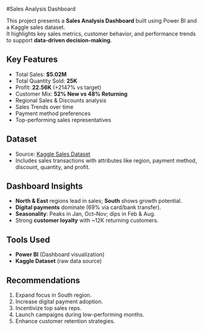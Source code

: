 #Sales Analysis Dashboard

This project presents a **Sales Analysis Dashboard** built using Power BI and a Kaggle sales dataset.  
It highlights key sales metrics, customer behavior, and performance trends to support **data-driven decision-making**.

##  Key Features
- Total Sales: **$5.02M**
- Total Quantity Sold: **25K**
- Profit: **22.56K** (+2147% vs target)
- Customer Mix: **52% New vs 48% Returning**
- Regional Sales & Discounts analysis
- Sales Trends over time
- Payment method preferences
- Top-performing sales representatives

##  Dataset
- Source: [Kaggle Sales Dataset](https://www.kaggle.com/code/sharonlogier/sales-data-set)
- Includes sales transactions with attributes like region, payment method, discount, quantity, and profit.

## Dashboard Insights
- **North & East** regions lead in sales; **South** shows growth potential.
- **Digital payments** dominate (69% via card/bank transfer).
- **Seasonality**: Peaks in Jan, Oct–Nov; dips in Feb & Aug.
- Strong **customer loyalty** with ~12K returning customers.

## Tools Used
- **Power BI** (Dashboard visualization)
- **Kaggle Dataset** (raw data source)

##  Recommendations
1. Expand focus in South region.  
2. Increase digital payment adoption.  
3. Incentivize top sales reps.  
4. Launch campaigns during low-performing months.  
5. Enhance customer retention strategies.  
 

